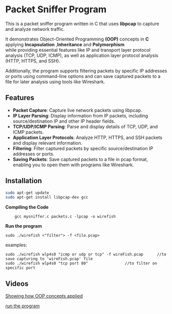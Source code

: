 # Packet Sniffer Program 

This is a packet sniffer program written in C that uses **libpcap** to capture and analyze network traffic. 

It demonstrates Object-Oriented Programming **(OOP)** 
concepts in **C** applying **Incapsulation** ,**Inheritance** and **Polymorphism**  
while providing essential features like IP and transport layer protocol analysis (TCP, UDP, ICMP), as well as application layer protocol analysis (HTTP, HTTPS, and SSH).

Additionally, the program supports filtering packets by specific IP addresses or ports using command-line options and can save captured packets to a file for later analysis using tools like Wireshark.

## Features

- **Packet Capture**: Capture live network packets using libpcap.
- **IP Layer Parsing**: Display information from IP packets, including source/destination IP and other IP header fields.
- **TCP/UDP/ICMP Parsing**: Parse and display details of TCP, UDP, and ICMP packets.
- **Application Layer Protocols**: Analyze HTTP, HTTPS, and SSH packets and display relevant information.
- **Filtering**: Filter captured packets by specific source/destination IP addresses or ports.
- **Saving Packets**: Save captured packets to a file in pcap format, enabling you to open them with programs like Wireshark.

## Installation

```bash
sudo apt-get update
sudo apt-get install libpcap-dev gcc

```

 **Compiling the Code**
```
    gcc mysniffer.c packets.c -lpcap -o wirefish
```

**Run the program**
```
sudo ./wirefish <"filter"> -f <file.pcap>
```

examples:

```
sudo ./wirefish wlp4s0 "icmp or udp or tcp" -f wireFish.pcap      //to save capturing to 'wireFish.pcap' file
sudo ./wirefish wlp4s0 "tcp port 80"                //to filter on specific port

```

## Videos

[Showing how OOP concepts applied](https://drive.google.com/file/d/12TE5C4rhOuvJtllv2dT1LW7ztsplkcXp/view?usp=drive_link)


[run the program](https://drive.google.com/file/d/1f0YKmh2JpTWWR3eI5d4Ak0Trv9qM-o4x/view?usp=sharing)













